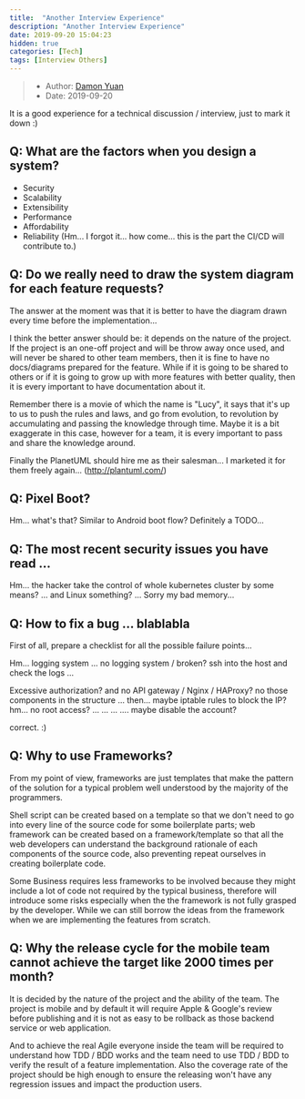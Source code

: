 ```yaml
---
title:  "Another Interview Experience"
description: "Another Interview Experience"
date: 2019-09-20 15:04:23
hidden: true
categories: [Tech]
tags: [Interview Others]
---
```


> * Author: [Damon Yuan](https://www.damonyuan.com)
> * Date: 2019-09-20

It is a good experience for a technical discussion / interview, just to mark it down :)

## Q: What are the factors when you design a system?

 - Security
 - Scalability
 - Extensibility
 - Performance
 - Affordability
 - Reliability (Hm... I forgot it... how come... this is the part the CI/CD will contribute to.)

## Q: Do we really need to draw the system diagram for each feature requests?

  The answer at the moment was that it is better to have the diagram drawn every time before the implementation... 
  
  I think the better answer should be: it depends on the nature of the project. If the project is an one-off project and will be throw away once used, and will never be shared to other team members, then it is fine to have no docs/diagrams prepared for the feature. While if it is going to be shared to others or if it is going to grow up with more features with better quality, then it is every important to have documentation about it.
  
  Remember there is a movie of which the name is "Lucy", it says that it's up to us to push the rules and laws, and go from evolution, to revolution by accumulating and passing the knowledge through time. Maybe it is a bit exaggerate in this case, however for a team, it is every important to pass and share the knowledge around.
  
  Finally the PlanetUML should hire me as their salesman... I marketed it for them freely again... (http://plantuml.com/)

## Q: Pixel Boot?

Hm... what's that? Similar to Android boot flow? Definitely a TODO...

## Q: The most recent security issues you have read ...

Hm... the hacker take the control of whole kubernetes cluster by some means? ... and Linux something? ... Sorry my bad memory...

## Q: How to fix a bug ... blablabla

First of all, prepare a checklist for all the possible failure points...

Hm... logging system ... no logging system / broken? ssh into the host and check the logs ... 

Excessive authorization? and no API gateway / Nginx / HAProxy? no those components in the structure ... then... maybe iptable rules to block the IP? hm... no root access? ... ... ... .... maybe disable the account?

correct. :)

## Q: Why to use Frameworks?

From my point of view, frameworks are just templates that make the pattern of the solution for a typical problem well understood by the majority of the programmers. 

Shell script can be created based on a template so that we don't need to go into every line of the source code for some boilerplate parts; web framework can be created based on a framework/template so that all the web developers can understand the background rationale of each components of the source code, also preventing repeat ourselves in creating boilerplate code. 

Some Business requires less frameworks to be involved because they might include a lot of code not required by the typical business, therefore will introduce some risks especially when the the framework is not fully grasped by the developer. While we can still borrow the ideas from the framework when we are implementing the features from scratch.

## Q: Why the release cycle for the mobile team cannot achieve the target like 2000 times per month?

It is decided by the nature of the project and the ability of the team. The project is mobile and by default it will require Apple & Google's review before publishing and it is not as easy to be rollback as those backend service or web application. 

And to achieve the real Agile everyone inside the team will be required to understand how TDD / BDD works and the team need to use TDD / BDD to verify the result of a feature implementation. Also the coverage rate of the project should be high enough to ensure the releasing won't have any regression issues and impact the production users.

